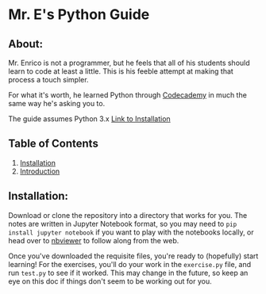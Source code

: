 # Mr. E's Python Guide

## About:
Mr. Enrico is not a programmer, but he feels that all of his students should
 learn to code at least a little. This is his feeble attempt at making that
 process a touch simpler.

 For what it's worth, he learned Python through [Codecademy](http://www.codecademy.com) in
 much the same way he's asking you to.

 The guide assumes Python 3.x
[Link to Installation](#installation)

## Table of Contents
1. [Installation](#installation)
2. [Introduction](notes/python_intro.ipynb)

## Installation:<a name="installation"></a>
Download or clone the repository into a directory that works for you. The
notes are written in Jupyter Notebook format, so you may need to `pip
install jupyter notebook` if you want to play with the notebooks locally, or
 head over to [nbviewer](http://nbviewer.jupyter.org/github/denriconbhs/python_guide/tree/master/)
 to follow along from the web.

 Once you've downloaded the requisite files, you're ready to (hopefully)
 start learning! For the exercises, you'll do your work in the `exercise.py`
  file, and run `test.py` to see if it worked. This may change in the
  future, so keep an eye on this doc if things don't seem to be working out
  for you.